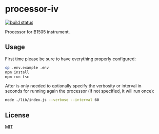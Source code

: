 # processor-iv

[![build status][ci-image]][ci-url]

Processor for B1505 instrument.

## Usage

First time please be sure to have everything properly configured:

```bash
cp .env.example .env
npm install
npm run tsc
```

After is only needed to optionally specify the verbosity or interval in seconds for running again the processor (if not specified, it will run once):

```bash
node ./lib/index.js --verbose --interval 60
```

## License

[MIT](./LICENSE)

[ci-image]: https://github.com/mylims/processor-iv/workflows/Node.js%20CI/badge.svg?branch=main
[ci-url]: https://github.com/mylims/processor-iv/actions?query=workflow%3A%22Node.js+CI%22
